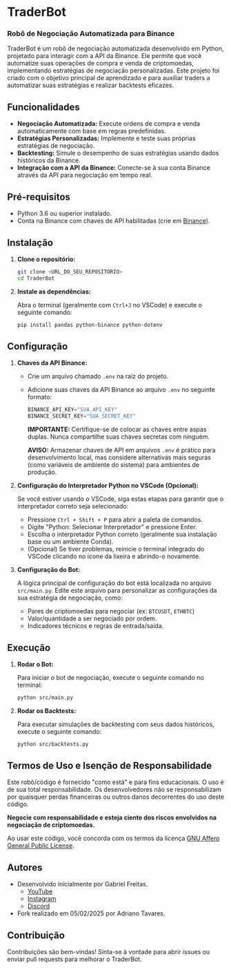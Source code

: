 # TraderBot
### Robô de Negociação Automatizada para Binance

TraderBot é um robô de negociação automatizada desenvolvido em Python, projetado para interagir com a API da Binance. Ele permite que você automatize suas operações de compra e venda de criptomoedas, implementando estratégias de negociação personalizadas. Este projeto foi criado com o objetivo principal de aprendizado e para auxiliar traders a automatizar suas estratégias e realizar backtests eficazes.

## Funcionalidades

*   **Negociação Automatizada:** Execute ordens de compra e venda automaticamente com base em regras predefinidas.
*   **Estratégias Personalizadas:** Implemente e teste suas próprias estratégias de negociação.
*   **Backtesting:** Simule o desempenho de suas estratégias usando dados históricos da Binance.
*   **Integração com a API da Binance:** Conecte-se à sua conta Binance através da API para negociação em tempo real.

## Pré-requisitos

*   Python 3.6 ou superior instalado.
*   Conta na Binance com chaves de API habilitadas (crie em [Binance](https://www.binance.com/)).

## Instalação

1.  **Clone o repositório:**

    ```bash
    git clone <URL_DO_SEU_REPOSITÓRIO>
    cd TraderBot
    ```

2.  **Instale as dependências:**

    Abra o terminal (geralmente com `Ctrl+J` no VSCode) e execute o seguinte comando:

    ```bash
    pip install pandas python-binance python-dotenv
    ```

## Configuração

1.  **Chaves da API Binance:**

    *   Crie um arquivo chamado `.env` na raiz do projeto.
    *   Adicione suas chaves da API Binance ao arquivo `.env` no seguinte formato:

        ```python
        BINANCE_API_KEY="SUA_API_KEY"
        BINANCE_SECRET_KEY="SUA_SECRET_KEY"
        ```

        **IMPORTANTE:** Certifique-se de colocar as chaves entre aspas duplas.  Nunca compartilhe suas chaves secretas com ninguém.
        
        **AVISO:**  Armazenar chaves de API em arquivos `.env` é prático para desenvolvimento local, mas considere alternativas mais seguras (como variáveis de ambiente do sistema) para ambientes de produção.

2.  **Configuração do Interpretador Python no VSCode (Opcional):**

    Se você estiver usando o VSCode, siga estas etapas para garantir que o interpretador correto seja selecionado:

    *   Pressione `Ctrl + Shift + P` para abrir a paleta de comandos.
    *   Digite "Python: Selecionar Interpretador" e pressione Enter.
    *   Escolha o interpretador Python correto (geralmente sua instalação base ou um ambiente Conda).
    *   (Opcional) Se tiver problemas, reinicie o terminal integrado do VSCode clicando no ícone da lixeira e abrindo-o novamente.

3.  **Configuração do Bot:**

    A lógica principal de configuração do bot está localizada no arquivo `src/main.py`.  Edite este arquivo para personalizar as configurações da sua estratégia de negociação, como:

    *   Pares de criptomoedas para negociar (ex: `BTCUSDT`, `ETHBTC`)
    *   Valor/quantidade a ser negociado por ordem.
    *   Indicadores técnicos e regras de entrada/saída.

## Execução

1.  **Rodar o Bot:**

    Para iniciar o bot de negociação, execute o seguinte comando no terminal:

    ```bash
    python src/main.py
    ```

2.  **Rodar os Backtests:**

    Para executar simulações de backtesting com seus dados históricos, execute o seguinte comando:

    ```bash
    python src/backtests.py
    ```

## Termos de Uso e Isenção de Responsabilidade

Este robô/código é fornecido "como está" e para fins educacionais. O uso é de sua total responsabilidade. Os desenvolvedores não se responsabilizam por quaisquer perdas financeiras ou outros danos decorrentes do uso deste código.

**Negocie com responsabilidade e esteja ciente dos riscos envolvidos na negociação de criptomoedas.**

Ao usar este código, você concorda com os termos da licença [GNU Affero General Public License](./LICENSE).

## Autores

*   Desenvolvido inicialmente por Gabriel Freitas.
    *   [YouTube](https://www.youtube.com/@DescolaDev)
    *   [Instagram](https://instagram.com/gabrielfreitas.dev)
    *   [Discord](https://discord.gg/PpmB3DwSSX)
*   Fork realizado em 05/02/2025 por Adriano Tavares.

## Contribuição

Contribuições são bem-vindas! Sinta-se à vontade para abrir issues ou enviar pull requests para melhorar o TraderBot.
